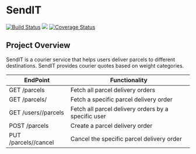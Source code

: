# SendIT 

[![Build Status](https://travis-ci.org/niomwungeri-fabrice/andela-dev-challange.svg?branch=develop)](https://travis-ci.org/niomwungeri-fabrice/andela-dev-challange) <a href="https://codeclimate.com/github/niomwungeri-fabrice/andela-dev-challange/maintainability"><img src="https://api.codeclimate.com/v1/badges/fb87df2ab268be391be9/maintainability" /></a> [![Coverage Status](https://coveralls.io/repos/github/niomwungeri-fabrice/andela-dev-challange/badge.svg)](https://coveralls.io/github/niomwungeri-fabrice/andela-dev-challange)

## Project Overview

SendIT is a courier service that helps users deliver parcels to different destinations. SendIT
provides courier quotes based on weight categories. 

| EndPoint | Functionality |
| --- | --- |
| GET /parcels | Fetch all parcel delivery orders |
| GET /parcels/<parcelId> | Fetch a specific parcel delivery order |
| GET /users/<userId>/parcels | Fetch all parcel delivery orders by a specific user |
| POST /parcels | Create a parcel delivery order |
| PUT /parcels/<parcelId>/cancel | Cancel the specific parcel delivery order |

